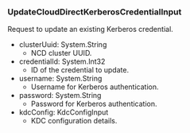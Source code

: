 ### UpdateCloudDirectKerberosCredentialInput
Request to update an existing Kerberos credential.

- clusterUuid: System.String
  - NCD cluster UUID.
- credentialId: System.Int32
  - ID of the credential to update.
- username: System.String
  - Username for Kerberos authentication.
- password: System.String
  - Password for Kerberos authentication.
- kdcConfig: KdcConfigInput
  - KDC configuration details.
